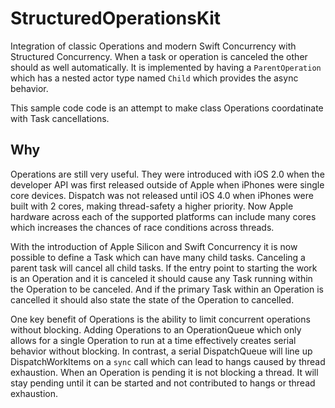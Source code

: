 # StructuredOperationsKit

Integration of classic Operations and modern Swift Concurrency with Structured Concurrency. When a task or operation is canceled the other should as well automatically. It is implemented by having a `ParentOperation` which has a nested actor type named `Child` which provides the async behavior.

This sample code code is an attempt to make class Operations coordatinate with Task cancellations.

## Why

Operations are still very useful. They were introduced with iOS 2.0 when the developer API was first released outside of Apple when iPhones were single core devices. Dispatch was not released until iOS 4.0 when iPhones were built with 2 cores, making thread-safety a higher priority. Now Apple hardware across each of the supported platforms can include many cores which increases the chances of race conditions across threads.

With the introduction of Apple Silicon and Swift Concurrency it is now possible to define a Task which can have many child tasks. Canceling a parent task will cancel all child tasks. If the entry point to starting the work is an Operation and it is canceled it should cause any Task running within the Operation to be canceled. And if the primary Task within an Operation is cancelled it should also state the state of the Operation to cancelled.

One key benefit of Operations is the ability to limit concurrent operations without blocking. Adding Operations to an OperationQueue which only allows for a single Operation to run at a time effectively creates serial behavior without blocking. In contrast, a serial DispatchQueue will line up DispatchWorkItems on a `sync` call which can lead to hangs caused by thread exhaustion. When an Operation is pending it is not blocking a thread. It will stay pending until it can be started and not contributed to hangs or thread exhaustion.
